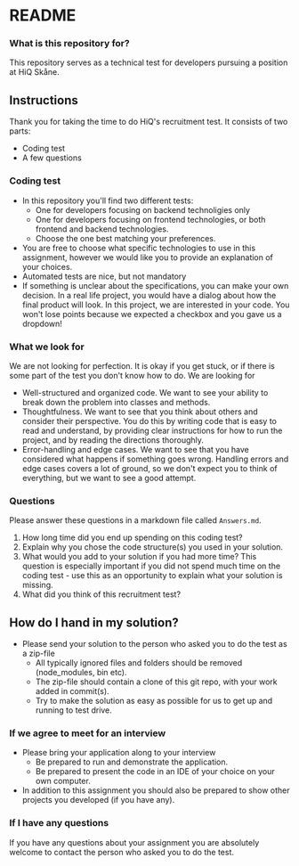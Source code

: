 # README #

### What is this repository for? ###
This repository serves as a technical test for developers pursuing a position at HiQ Skåne.

## Instructions ##
Thank you for taking the time to do HiQ's recruitment test. It consists of two parts:
* Coding test
* A few questions

### Coding test ###
* In this repository you'll find two different tests:
	* One for developers focusing on backend technoligies only
	* One for developers focusing on frontend technologies, or both frontend and backend technologies.
	* Choose the one best matching your preferences.
* You are free to choose what specific technologies to use in this assignment, however we would like you to provide an explanation of your choices.
* Automated tests are nice, but not mandatory
* If something is unclear about the specifications, you can make your own decision. In a real life project, you would have a dialog about how the final product will look. In this project, we are interested in your code. You won't lose points because we expected a checkbox and you gave us a dropdown!

### What we look for ###
We are not looking for perfection. It is okay if you get stuck, or if there is some part of the test you don't know how to do. We are looking for 
* Well-structured and organized code. We want to see your ability to break down the problem into classes and methods.
* Thoughtfulness. We want to see that you think about others and consider their perspective. You do this by writing code that is easy to read and understand, by providing clear instructions for how to run the project, and by reading the directions thoroughly.
* Error-handling and edge cases. We want to see that you have considered what happens if something goes wrong. Handling errors and edge cases covers a lot of ground, so we don't expect you to think of everything, but we want to see a good attempt.

### Questions ###
Please answer these questions in a markdown file called `Answers.md`.

1. How long time did you end up spending on this coding test?
2. Explain why you chose the code structure(s) you used in your solution.
3. What would you add to your solution if you had more time? This question is especially important if you did not spend much time on the coding test - use this as an opportunity to explain what your solution is missing.
4. What did you think of this recruitment test?

## How do I hand in my solution? ##
* Please send your solution to the person who asked you to do the test as a zip-file
    * All typically ignored files and folders should be removed (node_modules, bin etc).
    * The zip-file should contain a clone of this git repo, with your work added in commit(s).
    * Try to make the solution as easy as possible for us to get up and running to test drive.

### If we agree to meet for an interview ###
* Please bring your application along to your interview
    * Be prepared to run and demonstrate the application. 
    * Be prepared to present the code in an IDE of your choice on your own computer. 
* In addition to this assignment you should also be prepared to show other projects you developed (if you have any).



### If I have any questions ###
If you have any questions about your assignment you are absolutely welcome to contact the person who asked you to do the test.